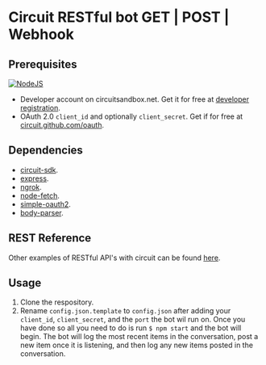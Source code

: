 Circuit RESTful bot GET | POST | Webhook
==================================

## Prerequisites
[![NodeJS](https://img.shields.io/badge/Node.js-6.10.2-brightgreen.svg)](https://nodejs.org) <br/>
* Developer account on circuitsandbox.net. Get it for free at [developer registration](https://www.circuit.com/web/developers/registration).
* OAuth 2.0 `client_id` and optionally `client_secret`. Get if for free at [circuit.github.com/oauth](https://circuit.github.com/oauth).

## Dependencies

* [circuit-sdk](https://www.npmjs.com/package/circuit-sdk).
* [express](https://www.npmjs.com/package/express).
* [ngrok](https://www.npmjs.com/package/ngrok).
* [node-fetch](https://www.npmjs.com/package/node-fetch).
* [simple-oauth2](https://www.npmjs.com/package/simple-oauth2).
* [body-parser](https://www.npmjs.com/package/body-parser).

## REST Reference
Other examples of RESTful API's with circuit can be found [here](https://circuitsandbox.net/rest/v2/swagger/ui/index.html).

## Usage
1. Clone the respository.
2. Rename `config.json.template` to `config.json` after adding your `client_id`, `client_secret`, and the `port` the bot wil run on. Once you have done so all you need to do is run `$ npm start` and the bot will begin. The bot will log the most recent items in the conversation, post a new item once it is listening, and then log any new items posted in the conversation.